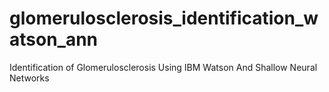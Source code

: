 # glomerulosclerosis_identification_watson_ann
Identification of Glomerulosclerosis Using IBM Watson And Shallow Neural Networks
